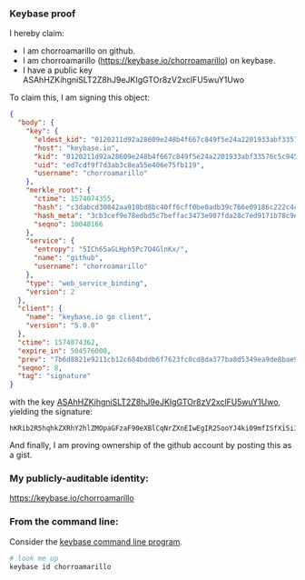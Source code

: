 ### Keybase proof

I hereby claim:

  * I am chorroamarillo on github.
  * I am chorroamarillo (https://keybase.io/chorroamarillo) on keybase.
  * I have a public key ASAhHZKihgniSLT2Z8hJ9eJKIgGTOr8zV2xclFU5wuY1Uwo

To claim this, I am signing this object:

```json
{
  "body": {
    "key": {
      "eldest_kid": "0120211d92a28609e248b4f667c849f5e24a2201933abf33576c5c945539c2e635530a",
      "host": "keybase.io",
      "kid": "0120211d92a28609e248b4f667c849f5e24a2201933abf33576c5c945539c2e635530a",
      "uid": "ed7cdf9f7d3ab3c8ea55e406e75fb119",
      "username": "chorroamarillo"
    },
    "merkle_root": {
      "ctime": 1574074355,
      "hash": "c3dabcd30842aa910bd8bc40ff6cff0be0adb39c766e09186c222c4c1c2dac5d76962df0fb36a8c0174c0ca2527ef683ad013956b85b7391143fd80d45711bf1",
      "hash_meta": "3cb3cef9e78edbd5c7beffac3473e907fda28c7ed9171b78c9e737a767e08ed0",
      "seqno": 10048166
    },
    "service": {
      "entropy": "5ICh65aGLHph5Pc7O4GlnKx/",
      "name": "github",
      "username": "chorroamarillo"
    },
    "type": "web_service_binding",
    "version": 2
  },
  "client": {
    "name": "keybase.io go client",
    "version": "5.0.0"
  },
  "ctime": 1574074362,
  "expire_in": 504576000,
  "prev": "7b6d8821e9211cb12c684bddb6f7623fc0cd8da377ba8d5349ea9de8bae959b6",
  "seqno": 8,
  "tag": "signature"
}
```

with the key [ASAhHZKihgniSLT2Z8hJ9eJKIgGTOr8zV2xclFU5wuY1Uwo](https://keybase.io/chorroamarillo), yielding the signature:

```
hKRib2R5hqhkZXRhY2hlZMOpaGFzaF90eXBlCqNrZXnEIwEgIR2SooYJ4ki09mfISfXiSiIBkzq/M1dsXJRVOcLmNVMKp3BheWxvYWTESpcCCMQge22IIekhHLEsaEvdtvdiP8DNjaN3uo1TSeqd6LrpWbbEIKbVYw6gErmZpEDTS9zICHvyw6KX2i6i+XQuPqjgBn/3AgHCo3NpZ8RAHbctmtPieEHrJTbxl03+559P6zE7FmLsc5JgbYE+1wXAkno0Ra7VscosD/TuQo0cWcwi2VJ6cgzUhMA0lDskC6hzaWdfdHlwZSCkaGFzaIKkdHlwZQildmFsdWXEIDmSmWJ8OTHG12EUjsuapSe38ImInpHZojcX91eFMLbno3RhZ80CAqd2ZXJzaW9uAQ==

```

And finally, I am proving ownership of the github account by posting this as a gist.

### My publicly-auditable identity:

https://keybase.io/chorroamarillo

### From the command line:

Consider the [keybase command line program](https://keybase.io/download).

```bash
# look me up
keybase id chorroamarillo
```
